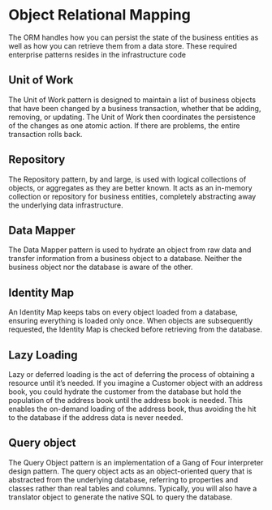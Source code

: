 # Object Relational Mapping

The ORM handles how you can persist the state of the business entities as well as how you can retrieve them from a data store. 
These required enterprise patterns resides in the infrastructure code

## Unit of Work 
The Unit of Work pattern is designed to maintain a list of business objects that have been changed by a business transaction, whether that be adding, removing, or updating. The Unit of Work then coordinates the persistence of the changes as one atomic action. If there are problems, the entire transaction rolls back.
## Repository
The Repository pattern, by and large, is used with logical collections of objects, or aggregates as they are better known. It acts as an in-memory collection or repository for business entities, completely abstracting away the underlying data infrastructure.
## Data Mapper 
The Data Mapper pattern is used to hydrate an object from raw data and transfer information from a business object to a database. Neither the business object nor the database is aware of the other.
## Identity Map 
An Identity Map keeps tabs on every object loaded from a database, ensuring everything is loaded only once. When objects are subsequently requested, the Identity Map is checked before retrieving from the database.
## Lazy Loading 
Lazy or deferred loading is the act of deferring the process of obtaining a resource until it’s needed. If you imagine a Customer object with an address book, you could hydrate the customer from the database but hold the population of the address book until the address book is needed. This enables the on-demand loading of the address book, thus avoiding the hit to the database if the address data is never needed.
## Query object 
The Query Object pattern is an implementation of a Gang of Four interpreter design pattern. The query object acts as an object-oriented query that is abstracted from the underlying database, referring to properties and classes rather than real tables and columns. Typically, you will also have a translator object to generate the native SQL to query the database.

